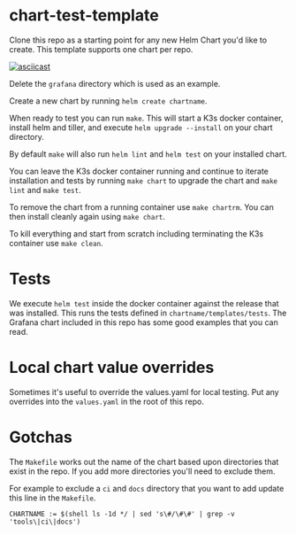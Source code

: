 # chart-test-template

Clone this repo as a starting point for any new Helm Chart you'd like to create. This template supports one chart per repo.

[![asciicast](https://asciinema.org/a/1HFqI8780RKjODUVsKcTRMiP0.svg)](https://asciinema.org/a/1HFqI8780RKjODUVsKcTRMiP0)

Delete the `grafana` directory which is used as an example.

Create a new chart by running `helm create chartname`.

When ready to test you can run `make`. This will start a K3s docker container, install helm and tiller, and execute `helm upgrade --install` on your chart directory.

By default `make` will also run `helm lint` and `helm test` on your installed chart.

You can leave the K3s docker container running and continue to iterate installation and tests by running `make chart` to upgrade the chart and `make lint` and `make test`.

To remove the chart from a running container use `make chartrm`. You can then install cleanly again using `make chart`.

To kill everything and start from scratch including terminating the K3s container use `make clean`.

# Tests

We execute `helm test` inside the docker container against the release that was installed. This runs the tests defined in `chartname/templates/tests`. The Grafana chart included in this repo has some good examples that you can read.

# Local chart value overrides

Sometimes it's useful to override the values.yaml for local testing. Put any overrides into the `values.yaml` in the root of this repo.

# Gotchas

The `Makefile` works out the name of the chart based upon directories that exist in the repo. If you add more directories you'll need to exclude them.

For example to exclude a `ci` and `docs` directory that you want to add update this line in the `Makefile`.

```
CHARTNAME := $(shell ls -1d */ | sed 's\#/\#\#' | grep -v 'tools\|ci\|docs')
```
